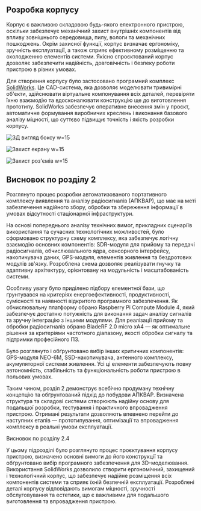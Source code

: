 ##  Розробка корпусу

Корпус є важливою складовою будь-якого електронного пристрою, оскільки забезпечує механічний захист внутрішніх компонентів від впливу зовнішнього середовища, пилу, вологи та механічних пошкоджень. Окрім захисної функції, корпус визначає ергономіку, зручність експлуатації, а також сприяє ефективному розміщенню та охолодженню елементів системи. Якісно спроєктований корпус дозволяє забезпечити надійність, довговічність і безпеку роботи пристрою в різних умовах.

Для створення корпусу було застосовано програмний комплекс [SolidWorks](https://www.solidworks.com/). Це CAD-система, яка дозволяє моделювати тривимірні об'єкти, здійснювати віртуальне компонування всіх деталей, перевіряти їхню взаємодію та вдосконалювати конструкцію ще до виготовлення прототипу. SolidWorks забезпечує оперативне внесення змін у проєкт, автоматичне формування виробничих креслень і виконання базового аналізу міцності, що суттєво підвищує точність і якість розробки корпусу.

![3Д вигляд боксу w=15](imgs/Solid/Box.png)

![Захист екрану w=15](imgs/Solid/Top.png)

![Захист роз'ємів w=15](imgs/Solid/Cover.png)

## Висновок по розділу  2

Розглянуто процес розробки автоматизованого портативного комплексу виявлення та аналізу радіосигналів (АПКВАР), що має на меті забезпечення надійного збору, обробки та збереження інформації в умовах відсутності стаціонарної інфраструктури.

На основі попереднього аналізу технічних вимог, прикладних сценаріїв використання та сучасних технологічних можливостей, було сформовано структурну схему комплексу, яка забезпечує логічну взаємодію основних компонентів: SDR-модуля для прийому та передачі радіосигналів, обчислювального ядра, сенсорного інтерфейсу, накопичувача даних, GPS-модуля, елементів живлення та бездротових модулів зв'язку. Розроблена схема дозволяє реалізувати гнучку та адаптивну архітектуру, орієнтовану на модульність і масштабованість системи.

Особливу увагу було приділено підбору елементної бази, що ґрунтувався на критеріях енергоефективності, продуктивності, сумісності та наявності відкритого програмного забезпечення. Як обчислювальну платформу обрано Raspberry Pi Compute Module 4, який забезпечує достатню потужність для виконання задач аналізу сигналів та зручну інтеграцію з іншими модулями. Для реалізації прийому та обробки радіосигналів обрано BladeRF 2.0 micro xA4 — як оптимальне рішення за критеріями частотного діапазону, якості обробки сигналу та підтримки професійного ПЗ.

Було розглянуто і обґрунтовано вибір інших критичних компонентів: GPS-модуля NEO-6M, SSD-накопичувача, антенного комплексу, акумуляторної системи живлення. Усі ці елементи забезпечують повну автономність, стабільність та функціональність роботи пристрою в польових умовах.

Таким чином, розділ 2 демонструє всебічно продуману технічну концепцію та обґрунтований підхід до побудови АПКВАР. Визначена структура та складові системи створюють надійну основу для подальшої розробки, тестування і практичного впровадження пристрою. Отримані результати дозволяють впевнено перейти до наступних етапів — прототипування, оптимізації та впровадження комплексу в реальні умови експлуатації.

Висновок по розділу 2.4

У цьому підрозділі було розглянуто процес проєктування корпусу пристрою, визначено основні вимоги до його конструкції та обґрунтовано вибір програмного забезпечення для 3D-моделювання. Використання SolidWorks дозволило створити ергономічний, захищений і технологічний корпус, що забезпечує надійне розміщення всіх компонентів системи та сприяє їхній безпечній експлуатації. Розроблені деталі корпусу відповідають вимогам міцності, зручності обслуговування та естетики, що є важливими для подальшого виготовлення та впровадження пристрою.